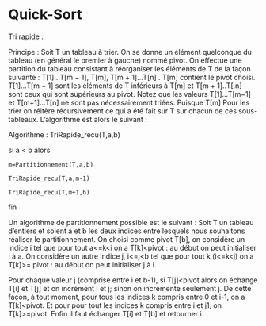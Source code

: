 # Quick-Sort

Tri rapide :

Principe : Soit T un tableau à trier. On se donne un élément quelconque du tableau (en général le
premier à gauche) nommé pivot. On effectue une partition du tableau consistant à réorganiser les
éléments de T de la façon suivante : T[1]...T[m − 1], T[m], T[m + 1]...T[n] . T[m] contient le pivot
choisi. T[1]...T[m − 1] sont les éléments de T inférieurs à T[m] et T[m + 1]..T[.n] sont ceux qui
sont supérieurs au pivot. Notez que les valeurs T[1]...T[m−1] et T[m+1]...T[n] ne sont pas
nécessairement triées. Puisque T[m]
Pour les trier on réitère récursivement ce qui a été fait sur T sur chacun de ces sous-tableaux.
L’algorithme est alors le suivant :

Algorithme : TriRapide_recu(T,a,b)

  si a < b alors
  
    m=Partitionnement(T,a,b)
    
    TriRapide_recu(T,a,m-1)
    
    TriRapide_recu(T,m+1,b)
    
fin

Un algorithme de partitionnement possible est le suivant : Soit T un tableau d’entiers et soient a et b
les deux indices entre lesquels nous souhaitons réaliser le partitionnement. On choisi comme pivot
T[b], on considère un indice i tel que pour tout a<=k<i on a T[k]<pivot : au début on peut initialiser
i à a. On considère un autre indice j, i<=j<b tel que pour tout k (i<=k<j) on a T[k]>= pivot : au
début on peut initialiser j à i.

Pour chaque valeur j (comprise entre i et b-1), si T[j]<pivot alors on échange T[i] et T[j] et on
incrément i et j; sinon on incrémente seulement j. De cette façon, à tout moment, pour tous les
indices k compris entre 0 et i-1, on a T[k]<pivot. Et pour pour tout les indices k compris entre i et j1, on T[k]>=pivot. Enfin il faut échanger T[i] et T[b] et retourner i.
